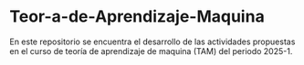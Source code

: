 # Teor-a-de-Aprendizaje-Maquina
En este repositorio se encuentra el desarrollo de las actividades propuestas en el curso de teoría de aprendizaje de maquina (TAM) del periodo 2025-1.
